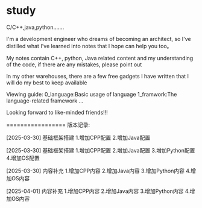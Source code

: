 # study
C/C++,java,python.......

I'm a development engineer who dreams of becoming an architect, so I've distilled what I've learned into notes that I hope can help you too。

My notes contain C++, python, Java related content and my understanding of the code, if there are any mistakes, please point out

In my other warehouses, there are a few free gadgets I have written that I will do my best to keep available



Viewing guide:
0_language:Basic usage of language
1_framwork:The language-related framework
...


Looking forward to like-minded friends!!!



=================
版本记录:

[2025-03-30]
基础框架搭建
1.增加CPP配置
2.增加Java配置

[2025-03-30]
基础框架搭建
1.增加CPP配置
2.增加Java配置
3.增加Python配置
4.增加OS配置

[2025-03-30]
内容补充
1.增加CPP内容
2.增加Java内容
3.增加Python内容
4.增加OS内容

[2025-04-01]
内容补充
1.增加CPP内容
2.增加Java内容
3.增加Python内容
4.增加OS内容
